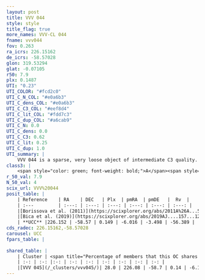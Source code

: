 ```yaml
---
layout: post
title: VVV 044
style: style
title_flag: true
more_names: VVV-CL 044
fname: vvv044
fov: 0.263
ra_icrs: 226.15162
de_icrs: -58.57028
glon: 319.53294
glat: -0.07105
r50: 7.9
plx: 0.1487
UTI: "0.23"
UTI_COLOR: "#fcd2c0"
UTI_C_N_COL: "#e0a6b3"
UTI_C_dens_COL: "#e0a6b3"
UTI_C_C3_COL: "#eef8d4"
UTI_C_lit_COL: "#fdd7c3"
UTI_C_dup_COL: "#a6cab9"
UTI_C_N: 0.0
UTI_C_dens: 0.0
UTI_C_C3: 0.62
UTI_C_lit: 0.25
UTI_C_dup: 1.0
UTI_summary: |
    VVV 044 is a sparse, very loose object of intermediate C3 quality. It is poorly studied in the literature, with no articles listed in the last 6 years.<br><br>This object shares a moderate percentage of members with at least one entry reported in the same catalogue.<br><br><span style="color: #99180f; font-weight: bold;">Warning: </span>contains less than 25 stars with <i>P>0.5</i> estimated.
class3: |
    <span style="color: green; font-weight: bold;">A</span><span style="color: red; font-weight: bold;">C</span>
r_50_val: 7.9
N_50_val: 4
scix_url: VVV%20044
posit_table: |
    | Reference    | RA    | DEC   | Plx  | pmRA  | pmDE   |  Rv  |
    | :---         | :---: | :---: | :---: | :---: | :---: | :---: |
    |[Borissova et al. (2011)](https://scixplorer.org/abs/2011A%26A...532A.131B) | 225.917 | -58.585 | -- | -- | -- | -- |
    |[Bica et al. (2019)](https://scixplorer.org/abs/2019AJ....157...12B) | 225.917 | -58.585 | -- | -- | -- | -- |
    | **UCC** |226.152 | -58.57 | 0.149 | -6.016 | -3.498 | -56.389 | 
cds_radec: 226.15162,-58.57028
carousel: UCC
fpars_table: |
    
shared_table: |
    | Cluster | <span title="Percentage of members that this OC shares with the ones listed">%</span>   | RA   | DEC   | Plx   | pmRA  | pmDE  | Rv | UTI |
    | :-: | :-: |:-: | :-: | :-: | :-: | :-: | :-: | :-: |
    |[VVV 045](/_clusters/vvv045/)| 28.0 | 226.08 | -58.7 | 0.14 | -6.1 | -3.51 | -52.72 |0.18 |
---
```

